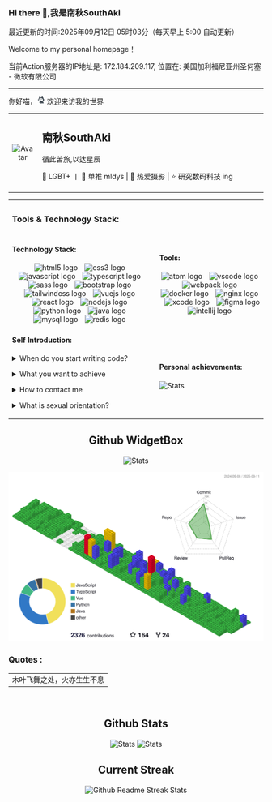 <h3>Hi there 👋,我是南秋SouthAki</h3>
<p>最近更新的时间:2025年09月12日 05时03分（每天早上 5:00 自动更新）</p>
<p>Welcome to my personal homepage！</p>
<p>当前Action服务器的IP地址是: 172.184.209.117, 位置在: 美国加利福尼亚州圣何塞 - 微软有限公司</p>
<hr  />
<p>你好喵，<img loading="lazy" src="/src/images/mona-loading-default.gif" width="16" height="16" alt="猫猫"> 欢迎来访我的世界</p>
<table style="width:100%; table-layout:fixed;">
  <tr>
    <td width="160" align="center">
      <img width="150" loading="lazy" src="https://avatars.githubusercontent.com/u/57227318?v=4" alt="Avatar">
    </td>
    <td style="padding-left: 10px; width:100%;">
      <h2>南秋SouthAki</h2>
      <p>循此苦旅,以达星辰</p>
      <p>🌈 LGBT+ 丨 💖 单推 mldys | 🎉 热爱摄影 | ⭐ 研究数码科技 ing</p>
    </td>
  </tr>
</table>
<table>
  <th colspan="2">
    <h3 align="left">Tools & Technology Stack:</h3>
  </th>
  <tr>
    <td>
      <h4 align="left">Technology Stack:</h4>
      <div align="center">
        <img src="https://fastly.jsdelivr.net/gh/devicons/devicon/icons/html5/html5-original.svg" height="45" width="45" loading="lazy" alt="html5 logo"  />
        <img width="6" loading="lazy"  />
        <img src="https://fastly.jsdelivr.net/gh/devicons/devicon/icons/css3/css3-original.svg" height="45" width="45" loading="lazy" alt="css3 logo"  />
        <img width="6" loading="lazy"  />
        <img src="https://fastly.jsdelivr.net/gh/devicons/devicon/icons/javascript/javascript-original.svg" height="45" width="45" loading="lazy" alt="javascript logo"  />
        <img width="6" loading="lazy"  />
        <img src="https://fastly.jsdelivr.net/gh/devicons/devicon/icons/typescript/typescript-original.svg" height="45" width="45" loading="lazy" alt="typescript logo"  />
        <img width="6" loading="lazy"  />
        <img src="https://fastly.jsdelivr.net/gh/devicons/devicon/icons/sass/sass-original.svg" height="45" width="45" loading="lazy" alt="sass logo"  />
        <img width="6" loading="lazy"  />
        <img src="https://fastly.jsdelivr.net/gh/devicons/devicon/icons/bootstrap/bootstrap-original.svg" height="45" width="45" loading="lazy" alt="bootstrap logo"  />
        <img width="6" loading="lazy"  />
        <img src="https://fastly.jsdelivr.net/gh/devicons/devicon/icons/tailwindcss/tailwindcss-original.svg" height="45" width="45" loading="lazy" alt="tailwindcss logo"  />
        <img width="6" loading="lazy"  />
        <img src="https://fastly.jsdelivr.net/gh/devicons/devicon/icons/vuejs/vuejs-original.svg" height="45" width="45" loading="lazy" alt="vuejs logo"  />
        <img width="6" loading="lazy"  />
        <img src="https://fastly.jsdelivr.net/gh/devicons/devicon/icons/react/react-original.svg" height="45" width="45" loading="lazy" alt="react logo"  />
        <img width="6" loading="lazy"  />
        <img src="https://fastly.jsdelivr.net/gh/devicons/devicon/icons/nodejs/nodejs-original.svg" height="45" width="45" loading="lazy" alt="nodejs logo"  />
        <img width="6" loading="lazy"  />
        <img src="https://fastly.jsdelivr.net/gh/devicons/devicon/icons/python/python-original.svg" height="45" width="45" loading="lazy" alt="python logo"  />
        <img width="6" loading="lazy"  />
        <img src="https://fastly.jsdelivr.net/gh/devicons/devicon/icons/java/java-original.svg" height="45" width="45" loading="lazy" alt="java logo"  />
        <img width="6" loading="lazy"  />
        <img src="https://fastly.jsdelivr.net/gh/devicons/devicon/icons/mysql/mysql-original.svg" height="45" width="45" loading="lazy" alt="mysql logo"  />
        <img width="6" loading="lazy"  />
        <img src="https://fastly.jsdelivr.net/gh/devicons/devicon/icons/redis/redis-original.svg" height="45" width="45" loading="lazy" alt="redis logo"  />
        <img width="6" loading="lazy"  />
      </div>
    </td>
    <td>
      <h4 align="left">Tools:</h4>
      <div align="center">
        <img src="https://fastly.jsdelivr.net/gh/devicons/devicon/icons/atom/atom-original.svg" height="45" width="45" loading="lazy" alt="atom logo"  />
        <img width="6" loading="lazy"  />
        <img src="https://fastly.jsdelivr.net/gh/devicons/devicon/icons/vscode/vscode-original.svg" height="45" width="45" loading="lazy" alt="vscode logo"  />
        <img width="6" loading="lazy"  />
        <img src="https://fastly.jsdelivr.net/gh/devicons/devicon/icons/webpack/webpack-original.svg" height="45" width="45" loading="lazy" alt="webpack logo"  />
        <img width="6" loading="lazy"  />
        <img src="https://fastly.jsdelivr.net/gh/devicons/devicon/icons/docker/docker-original.svg" height="45" width="45" loading="lazy" alt="docker logo"  />
        <img width="6" loading="lazy"  />
        <img src="https://fastly.jsdelivr.net/gh/devicons/devicon/icons/nginx/nginx-original.svg" height="45" width="45" loading="lazy" alt="nginx logo"  />
        <img width="6" loading="lazy"  />
        <img src="https://fastly.jsdelivr.net/gh/devicons/devicon/icons/xcode/xcode-original.svg" height="45" width="45" loading="lazy" alt="xcode logo"  />
        <img width="6" loading="lazy"  />
        <img src="https://fastly.jsdelivr.net/gh/devicons/devicon/icons/figma/figma-original.svg" height="45" width="45" loading="lazy" alt="figma logo"  />
        <img width="6" loading="lazy"  />
        <img src="https://fastly.jsdelivr.net/gh/devicons/devicon/icons/intellij/intellij-original.svg" height="45" width="45" loading="lazy" alt="intellij logo"  />
        <img width="6" loading="lazy"  />
      </div>
    </td>
  </tr>
  <tr>
    <td>
      <h4 align="left">Self Introduction:</h4>
      <div align="center">
        <p align="left">
          <details align="left">
          <summary align="left">When do you start writing code?</summary>
          - ✨ Creating bugs since 2021 (my coding journey began)</details>
        </p>
        <p align="left">
          <details align="left">
          <summary align="left">What you want to achieve</summary>
          - 🌱 I’m currently learning : Full stack development</details>
        </p>
        <p align="left">
          <details align="left">
            <summary align="left">How to contact me</summary>
             - 📫 You can: <a href="mailto:xieleihan@southaki.cn">点击给我发邮件</a>
          </details>
        </p>
        <p align="left">
          <details align="left">
          <summary align="left">What is sexual orientation?</summary>
          - 💬 Ask me about : 🌈It must be Top, not Bottom, no, don’t think I am</details>
        </p>
      </div>
    </td>
    <td>
      <h4 align="left">Personal achievements:</h4>
      <img loading="lazy" src="https://github-contribution-stats.vercel.app/api/?username=xieleihan" align="center"alt="Stats"  />
    </td>
  </tr>
</table>
<!-- Github WidgetBox -->
<p align="center">
  <h2 align="center">
  Github WidgetBox</h2>
</p>
<p align="center">
  <img loading="lazy" src="https://github-widgetbox.vercel.app/api/profile?username=xieleihan&data=followers,repositories,stars,commits"align="center" alt="Stats"  />
</p>
<!-- Profile-3D-Contrib -->
<img loading="lazy" src="./profile-3d-contrib/profile-gitblock.svg"  alt="Github Commit Profile-3D-Contrib"  />
<br  />
<!-- Quotes 名人名言 -->
<h3 align="left">Quotes :</h3>
<div align="center">
  <div>
    <table>
      <tr>
        <td>
        木叶飞舞之处，火亦生生不息</td>
      </tr>
    </table>
    <br  />
  </div>
</div>
<!-- Github Stats -->
<p align="center">
  <h2 align="center">
  Github Stats</h2>
</p>
<p align="center">
  <img loading="lazy" src="https://github-readme-stats.vercel.app/api?username=xieleihan&count_private=true&show_icons=true&line_height=46"align="center" alt="Stats"  />
  <img loading="lazy" src="https://github-contribution-stats.vercel.app/api/?username=xieleihan" align="center" alt="Stats"  />
</p>
<!-- Current Streak -->
<p align="center">
  <h2 align="center">
  Current Streak</h2>
</p>
<p align="center">
  <img loading="lazy" src="https://streak-stats.demolab.com/?user=xieleihan" align="center"alt="Github Readme Streak Stats"  />
</p>